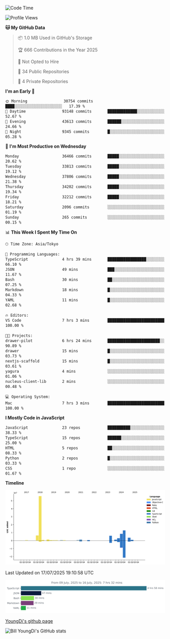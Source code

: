 <!--START_SECTION:waka-->
![Code Time](http://img.shields.io/badge/Code%20Time-1%2C352%20hrs%2055%20mins-blue)

![Profile Views](http://img.shields.io/badge/Profile%20Views-0-blue)

**🐱 My GitHub Data** 

> 📦 1.0 MB Used in GitHub's Storage 
 > 
> 🏆 666 Contributions in the Year 2025
 > 
> 🚫 Not Opted to Hire
 > 
> 📜 34 Public Repositories 
 > 
> 🔑 4 Private Repositories 
 > 
**I'm an Early 🐤** 

```text
🌞 Morning                30754 commits       ████░░░░░░░░░░░░░░░░░░░░░   17.39 % 
🌆 Daytime                93148 commits       █████████████░░░░░░░░░░░░   52.67 % 
🌃 Evening                43613 commits       ██████░░░░░░░░░░░░░░░░░░░   24.66 % 
🌙 Night                  9345 commits        █░░░░░░░░░░░░░░░░░░░░░░░░   05.28 % 
```
📅 **I'm Most Productive on Wednesday** 

```text
Monday                   36466 commits       █████░░░░░░░░░░░░░░░░░░░░   20.62 % 
Tuesday                  33813 commits       █████░░░░░░░░░░░░░░░░░░░░   19.12 % 
Wednesday                37806 commits       █████░░░░░░░░░░░░░░░░░░░░   21.38 % 
Thursday                 34202 commits       █████░░░░░░░░░░░░░░░░░░░░   19.34 % 
Friday                   32212 commits       █████░░░░░░░░░░░░░░░░░░░░   18.21 % 
Saturday                 2096 commits        ░░░░░░░░░░░░░░░░░░░░░░░░░   01.19 % 
Sunday                   265 commits         ░░░░░░░░░░░░░░░░░░░░░░░░░   00.15 % 
```


📊 **This Week I Spent My Time On** 

```text
🕑︎ Time Zone: Asia/Tokyo

💬 Programming Languages: 
TypeScript               4 hrs 39 mins       █████████████████░░░░░░░░   66.10 % 
JSON                     49 mins             ███░░░░░░░░░░░░░░░░░░░░░░   11.67 % 
Bash                     30 mins             ██░░░░░░░░░░░░░░░░░░░░░░░   07.25 % 
Markdown                 18 mins             █░░░░░░░░░░░░░░░░░░░░░░░░   04.33 % 
YAML                     11 mins             █░░░░░░░░░░░░░░░░░░░░░░░░   02.68 % 

🔥 Editors: 
VS Code                  7 hrs 3 mins        █████████████████████████   100.00 % 

🐱‍💻 Projects: 
drawer-pilot             6 hrs 24 mins       ███████████████████████░░   90.89 % 
drawer                   15 mins             █░░░░░░░░░░░░░░░░░░░░░░░░   03.73 % 
nextjs-scaffold          15 mins             █░░░░░░░░░░░░░░░░░░░░░░░░   03.61 % 
yagura                   4 mins              ░░░░░░░░░░░░░░░░░░░░░░░░░   01.06 % 
nucleus-client-lib       2 mins              ░░░░░░░░░░░░░░░░░░░░░░░░░   00.48 % 

💻 Operating System: 
Mac                      7 hrs 3 mins        █████████████████████████   100.00 % 
```

**I Mostly Code in JavaScript** 

```text
JavaScript               23 repos            ██████████░░░░░░░░░░░░░░░   38.33 % 
TypeScript               15 repos            ██████░░░░░░░░░░░░░░░░░░░   25.00 % 
HTML                     5 repos             ██░░░░░░░░░░░░░░░░░░░░░░░   08.33 % 
Python                   2 repos             █░░░░░░░░░░░░░░░░░░░░░░░░   03.33 % 
CSS                      1 repo              ░░░░░░░░░░░░░░░░░░░░░░░░░   01.67 % 
```



**Timeline**

![Lines of Code chart](https://raw.githubusercontent.com/Youngdi/Youngdi/master/assets/bar_graph.png)


 Last Updated on 17/07/2025 19:10:58 UTC
<!--END_SECTION:waka-->

![wakatime](./images/stat.svg)

[YoungDi's github page](https://youngdi.github.io)

![Bill YoungDi's GitHub stats](https://github-readme-stats.vercel.app/api?username=youngdi&count_private=true&show_icons=true)
